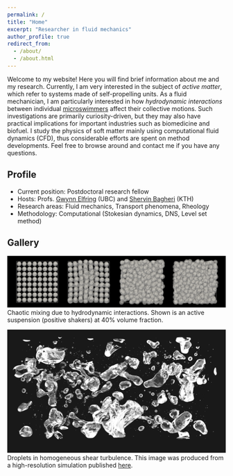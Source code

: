 ```yaml
---
permalink: /
title: "Home"
excerpt: "Researcher in fluid mechanics"
author_profile: true
redirect_from:
  - /about/
  - /about.html
---
```


Welcome to my website!
Here you will find brief information about me and my research.
Currently, I am very interested in the subject of *active matter*,
which refer to systems made of self-propelling units.
As a fluid mechanician, I am particularly interested in
how *hydrodynamic interactions* between individual [microswimmers](https://z-p42.www.instagram.com/p/CJ9bqegj48I/)
affect their collective motions.
Such investigations are primarily curiosity-driven,
but they may also have practical implications for important industries such as biomedicine and biofuel.
I study the physics of soft matter mainly using computational fluid dynamics (CFD),
thus considerable efforts are spent on method developments.
Feel free to browse around and contact me if you have any questions.


## Profile

* Current position: Postdoctoral research fellow
* Hosts: Profs. [Gwynn Elfring](https://soft.mech.ubc.ca/) (UBC) and [Shervin Bagheri](https://www.bagherigroup.com/) (KTH)
* Research areas: Fluid mechanics, Transport phenomena, Rheology
* Methodology: Computational (Stokesian dynamics, DNS, Level set method)


## Gallery

![squirmers](images/phi40-lattice-rand-ori.png "Squirmers")
Chaotic mixing due to hydrodynamic interactions.
Shown is an active suspension (positive shakers) at 40% volume fraction.

![droplets](images/cover_pic.png "Droplets")
Droplets in homogeneous shear turbulence.
This image was produced from a high-resolution simulation published
[here](https://www.cambridge.org/core/journals/journal-of-fluid-mechanics/article/droplets-in-homogeneous-shear-turbulence/49BE8A80FEFCFB934104005EB74A7E69).
